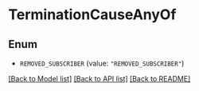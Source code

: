 # TerminationCauseAnyOf

## Enum


* `REMOVED_SUBSCRIBER` (value: `"REMOVED_SUBSCRIBER"`)


[[Back to Model list]](../README.md#documentation-for-models) [[Back to API list]](../README.md#documentation-for-api-endpoints) [[Back to README]](../README.md)


